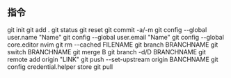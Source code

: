 ## 指令
git init
git add .
git status
git reset
git commit -a/-m
git config --global user.name "Name"
git config --global user.email "Name"
git config --global core.editor nvim
git rm --cached FILENAME
git branch BRANCHNAME
git switch BRANCHNAME
git merge B
git branch -d/D BRANCHNAME
git remote add origin "LINK"
git push --set-upstream origin BANCHNAME
git config credential.helper store
git pull
